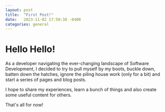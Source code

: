 ```yaml
---
layout: post
title:  "First Post!"
date:   2023-11-02 17:50:38 -0400
categories: general
---
```


# Hello Hello!

As a developer navigating the ever-changing landscape of Software Development, I decided to try to pull myself by my boots, buckle down, batten down the hatches, ignore the piling house work (only for a bit) and start a series of pages and blog posts.


I hope to share my experiences, learn a bunch of things and also create some useful content for others. 

That's all for now!
